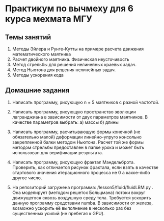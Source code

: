 # Практикум по вычмеху для 6 курса мехмата МГУ
## Темы занятий
1. Методы Эйлера и Рунге-Кутты на примере расчета движения математического маятника
2. Расчет двойного маятника. Физическая неусточивость
3. Метод стрельбы для решения нелинейных краевых задач. 
4. Метод Ньютона для решения нелинейных задач.
5. Методы ускорения кода

## Домашние задания
1. Написать программу, рисующую n = 5 маятников с разной частотой.
2. Написать программу, рисующую пространство эволюции лагранджиана в зависимости от двух параметров маятников. В качестве параметров выбрать: 
    а) массы
    б) длины

3. Написать программу, расчитывающую формы конечной (не обязательно малой) деформации линейно-упруго консольно закрепленной балки методом Ньютона. Расчет той же формы методом стрельбы предоставлен в папке урока и может быть использован для верификации результата.

4. Написать программу, рисующую фрактал Мандельброта. Проверить, как отличается рисунок фрактала, если взять в качестве стартового значения итерационного процесса не 0 а какое-либо другое число.

5. На репозиторий загружена программа: /lesson5/fluid/fluidLBM.py . Она моделирует (методом решеток Больцмана) потоки вокруг движущегося сквозь воздушную среду тела. Требуется ускорить данную программу средствами numba. В зависимости от железа, возможно ускорить её выполнение в несколько раз без существенных усилий (не пребегая к GPU).

